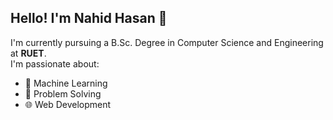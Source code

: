 ## Hello! I'm Nahid Hasan 👋
I'm currently pursuing a B.Sc. Degree in Computer Science and Engineering at **RUET**.  
I'm passionate about:
- 🤖 Machine Learning
- 🧠 Problem Solving
- 🌐 Web Development
